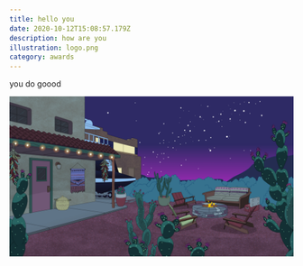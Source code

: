 ```yaml
---
title: hello you
date: 2020-10-12T15:08:57.179Z
description: how are you
illustration: logo.png
category: awards
---
```

you do goood



![logo](bojackbg.png "logo")